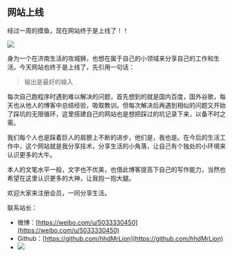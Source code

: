 ##  网站上线

经过一周的摸鱼，现在网站终于是上线了！！

![](https://www.qnmlgb.top/media/editor/%E4%B8%80%E6%9D%A1%E7%88%B1%E5%90%83%E5%B1%8E%E7%9A%84%E7%8B%97%E7%9A%84%E5%8D%9A%E5%AE%A2_20210224095237522004.png)

身为一个在济南生活的攻城狮，也想在属于自己的小领域来分享自己的工作和生活。今天网站也终于是上线了，先引用一句话：

> 输出是最好的输入

每次自己跑程序时遇到难以解决的问题，首先想到的就是国内百度，国外谷歌，每天也从他人的博客中总结经验，吸取教训。但每次解决后再遇到相似的问题又开始了踩坑的无限循环，这里搭建自己的网站也是想把踩过的坑记录下来，以备不时之需。

我们每个人也是踩着巨人的肩膀上不断的进步，他们是，我也是。在今后的生活工作中，这个网站就是我分享技术，分享生活的小角落，让自己有个独处的小环境来认识更多的大牛。

本人的文笔水平一般，文字也不优美，也借此博客提高下自己的写作能力，当然也希望在这里认识更多的大神，让我抱一抱大腿。

欢迎大家来注册会员，一同分享生活。

联系站长：

* 微博：[https://weibo.com/u/5033330450](https://weibo.com/u/5033330450)
* Github：[https://github.com/hhdMrLion](https://github.com/hhdMrLion)
* ![](https://www.qnmlgb.top/media/editor/mywx_20210127121837533168.jpg)

